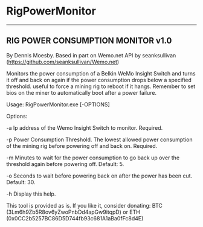 # RigPowerMonitor
----------------------------------
RIG POWER CONSUMPTION MONITOR v1.0
----------------------------------

By Dennis Moesby. Based in part on Wemo.net API by seanksullivan (https://github.com/seanksullivan/Wemo.net)

Monitors the power consumption of a Belkin WeMo Insight Switch and turns it off and back on again
if the power consumption drops below a specified threshold. useful to force a mining rig to reboot if it hangs.
Remember to set bios on the miner to automatically boot after a power failure.

Usage: RigPowerMonitor.exe [-OPTIONS]

Options:

-a   Ip address of the Wemo Insight Switch to monitor. Required.

-p   Power Consumption Threshold. The lowest allowed power consumption of the mining rig before powering off and back on. Required.

-m   Minutes to wait for the power consumption to go back up over the threshold again before powering off. Default: 5.

-o   Seconds to wait before powering back on after the power has been cut. Default: 30.

-h   Display this help.


This tool is provided as is. If you like it, consider donating:
BTC (3Lm6h9Zb5R8ov6yZwoPnbDd4apGw9itqpD) or ETH (0x0CC2b5257BC86D5D744fb93c681A1aBa0fFc8d4E)


